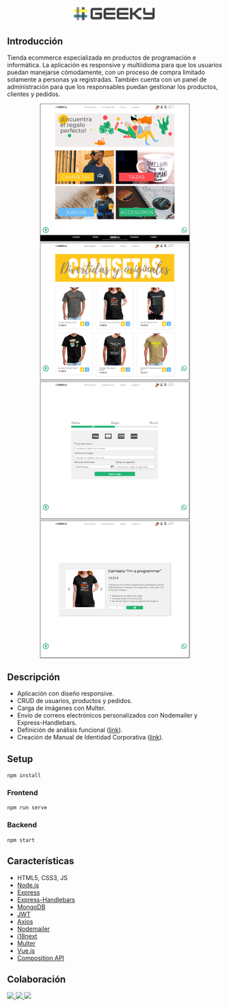 <p align="center">
  <img src="public/logo/logo-color.png" width="200">
</p>

Introducción
-------------
Tienda ecommerce especializada en productos de programación e informática. La aplicación es responsive y multiidioma para que los usuarios puedan manejarse cómodamente, con un proceso de compra limitado solamente a personas ya registradas. También cuenta con un panel de administración para que los responsables puedan gestionar los productos, clientes y pedidos. 


<p align="center">
  <img src="public/logo/geeky1.png" width="350">
  <img src="public/logo/geeky2.png" width="350">
  <img src="public/logo/geeky3.png" width="350">
  <img src="public/logo/geeky4.png" width="350">
</p>

Descripción
-------------
* Aplicación con diseño responsive.
* CRUD de usuarios, productos y pedidos.
* Carga de imágenes con Multer.
* Envío de correos electrónicos personalizados con Nodemailer y Express-Handlebars.
* Definición de análisis funcional ([link](https://www.canva.com/design/DAEY8bXS4Ac/b1lP_Zb8JBWHP09xqa9lpQ/view?utm_content=DAEY8bXS4Ac&utm_campaign=designshare&utm_medium=link&utm_source=publishsharelink)).
* Creación de Manual de Identidad Corporativa ([link](https://www.canva.com/design/DAEY0P1IbLM/aLEwM56PnuVAQ-6pVytu3w/view?utm_content=DAEY0P1IbLM&utm_campaign=designshare&utm_medium=link&utm_source=publishsharelink)).

Setup 
-------------
```
npm install
```
### Frontend
```
npm run serve
```
### Backend
```
npm start
```

Características
-------------
* HTML5, CSS3, JS
* [Node.js](https://nodejs.org/es/)
* [Express](https://expressjs.com/)
* [Express-Handlebars](https://www.npmjs.com/package/express-handlebars)
* [MongoDB](https://www.mongodb.com/es)
* [JWT](https://jwt.io/)
* [Axios](https://www.npmjs.com/package/axios)
* [Nodemailer](https://nodemailer.com/about/)
* [i18next](https://www.i18next.com/)
* [Multer](https://www.npmjs.com/package/multer)
* [Vue.js](https://v3.vuejs.org/)
* [Composition API](https://v3.vuejs.org/api/composition-api.html)

Colaboración
-------------
<a href="https://github.com/Amparcabezas">
  <img src="https://avatars.githubusercontent.com/u/72202794?v=4" width="50">
</a>
<a href="https://github.com/belopmardev">
  <img src="https://avatars.githubusercontent.com/u/72202968?v=4" width="50">
</a>
<a href="https://github.com/DesarrolloWebSeven">
  <img src="https://avatars.githubusercontent.com/u/46053746?v=4" width="50">
</a>
